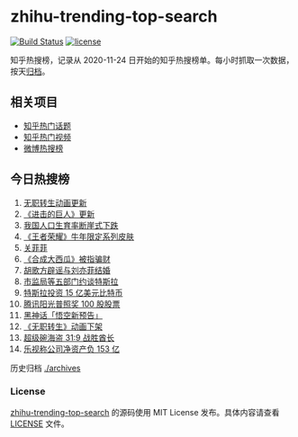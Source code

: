 # zhihu-trending-top-search

[![Build Status](https://github.com/justjavac/zhihu-trending-top-search/workflows/ci/badge.svg?branch=main)](https://github.com/justjavac/zhihu-trending-top-search/actions)
[![license](https://img.shields.io/github/license/justjavac/zhihu-trending-top-search)](https://github.com/justjavac/zhihu-trending-top-search/blob/main/LICENSE)

知乎热搜榜，记录从 2020-11-24 日开始的知乎热搜榜单。每小时抓取一次数据，按天[归档](./archives)。

## 相关项目

- [知乎热门话题](https://github.com/justjavac/zhihu-trending-hot-questions)
- [知乎热门视频](https://github.com/justjavac/zhihu-trending-hot-video)
- [微博热搜榜](https://github.com/justjavac/weibo-trending-hot-search)

## 今日热搜榜

<!-- BEGIN -->
<!-- 最后更新时间 Tue Feb 09 2021 13:04:04 GMT+0800 (CST) -->
1. [无职转生动画更新](https://www.zhihu.com/search?q=无职转生)
1. [《进击的巨人》更新](https://www.zhihu.com/search?q=进击的巨人)
1. [我国人口生育率断崖式下跌](https://www.zhihu.com/search?q=出生人口)
1. [《王者荣耀》牛年限定系列皮肤](https://www.zhihu.com/search?q=王者荣耀)
1. [关菲菲](https://www.zhihu.com/search?q=关菲菲)
1. [《合成大西瓜》被指骗财](https://www.zhihu.com/search?q=合成大西瓜)
1. [胡歌方辟谣与刘亦菲结婚](https://www.zhihu.com/search?q=胡歌刘亦菲)
1. [市监局等五部门约谈特斯拉](https://www.zhihu.com/search?q=特斯拉约谈)
1. [特斯拉投资 15 亿美元比特币](https://www.zhihu.com/search?q=特斯拉比特币)
1. [腾讯阳光普照奖 100 股股票](https://www.zhihu.com/search?q=腾讯阳光普照奖)
1. [黑神话「悟空新预告」](https://www.zhihu.com/search?q=黑神话)
1. [《无职转生》动画下架](https://www.zhihu.com/search?q=无职转生)
1. [超级碗海盗 31:9 战胜酋长](https://www.zhihu.com/search?q=超级碗)
1. [乐视称公司净资产负 153 亿](https://www.zhihu.com/search?q=乐视)
<!-- END -->

历史归档 [./archives](./archives)

### License

[zhihu-trending-top-search](https://github.com/justjavac/zhihu-trending-top-search) 的源码使用 MIT License 发布。具体内容请查看 [LICENSE](./LICENSE) 文件。
